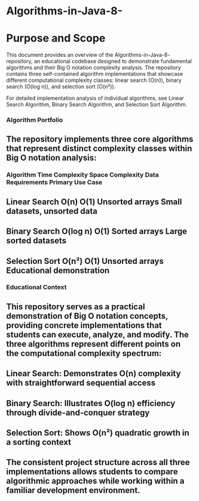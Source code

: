 # Algorithms-in-Java-8-

# Purpose and Scope
This document provides an overview of the Algorithms-in-Java-8- repository, an educational codebase designed to demonstrate fundamental algorithms and their Big O notation complexity analysis. The repository contains three self-contained algorithm implementations that showcase different computational complexity classes: linear search (O(n)), binary search (O(log n)), and selection sort (O(n²)).

For detailed implementation analysis of individual algorithms, see Linear Search Algorithm, Binary Search Algorithm, and Selection Sort Algorithm.

### Algorithm Portfolio
## The repository implements three core algorithms that represent distinct complexity classes within Big O notation analysis:

### Algorithm	Time Complexity	Space Complexity	Data Requirements	Primary Use Case
## Linear Search	O(n)	O(1)	Unsorted arrays	Small datasets, unsorted data
## Binary Search	O(log n)	O(1)	Sorted arrays	Large sorted datasets
## Selection Sort	O(n²)	O(1)	Unsorted arrays	Educational demonstration

### Educational Context
## This repository serves as a practical demonstration of Big O notation concepts, providing concrete implementations that students can execute, analyze, and modify. The three algorithms represent different points on the computational complexity spectrum:

## Linear Search: Demonstrates O(n) complexity with straightforward sequential access
## Binary Search: Illustrates O(log n) efficiency through divide-and-conquer strategy
## Selection Sort: Shows O(n²) quadratic growth in a sorting context

## The consistent project structure across all three implementations allows students to compare algorithmic approaches while working within a familiar development environment.
